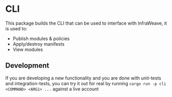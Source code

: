 # CLI

This package builds the CLI that can be used to interface with InfraWeave, it is used to:

* Publish modules & policies
* Apply/destroy manifests
* View modules

## Development

If you are developing a new functionality and you are done with unit-tests and integration-tests, you can try it out for real by running `cargo run -p cli <COMMAND> <ARG1> ...` against a live account
